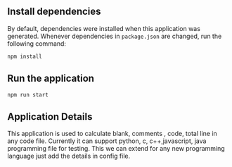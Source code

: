 ## Install dependencies

By default, dependencies were installed when this application was generated.
Whenever dependencies in `package.json` are changed, run the following command:

```sh
npm install
```


## Run the application

```sh
npm run start
```

## Application Details

This application is used to calculate blank, comments , code, total line in any code file.
Currently it can support python, c, c++,javascript, java programming file for testing. This we can extend for any new programming language just add the details in config file. 